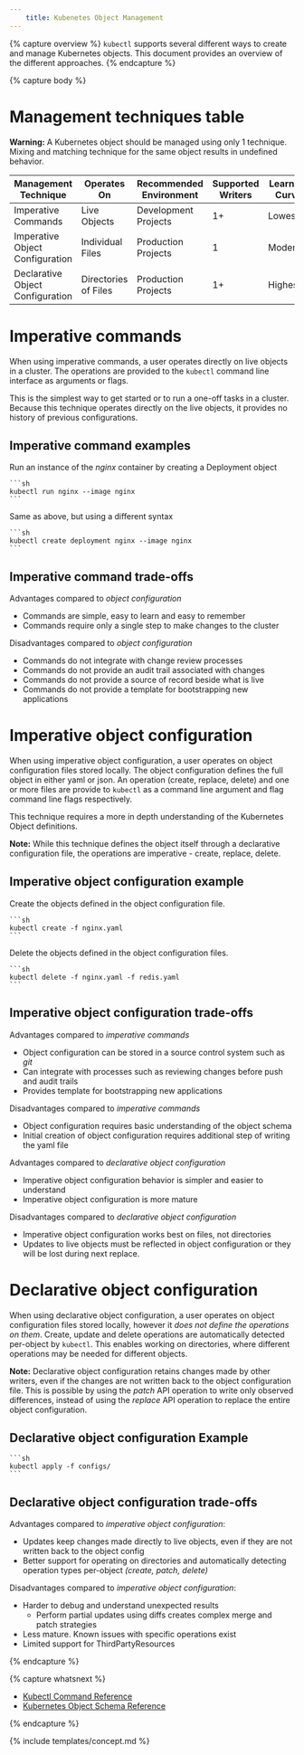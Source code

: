 ```yaml
---
    title: Kubenetes Object Management
---
```


{% capture overview %}
`kubectl` supports several different ways to create and manage
Kubernetes objects.  This document provides an overview of the different
approaches.
{% endcapture %}

{% capture body %}

# Management techniques table

**Warning:** A Kubernetes object should be managed using only 1 technique.  Mixing
and matching technique for the same object results in undefined behavior.

| Management Technique             | Operates On          |Recommended Environment | Supported Writers  | Learning Curve |
|----------------------------------|----------------------|------------------------|--------------------|----------------|
| Imperative Commands              | Live Objects         | Development Projects   | 1+                 | Lowest         |
| Imperative Object Configuration  | Individual Files     | Production Projects    | 1                  | Moderate       |
| Declarative Object Configuration | Directories of Files | Production Projects    | 1+                 | Highest        |

# Imperative commands

When using imperative commands, a user operates directly on live objects
in a cluster.  The operations are provided to
the `kubectl` command line interface as arguments or flags.

This is the simplest way to get started or to run a one-off tasks in
a cluster.  Because this technique operates directly on the live
objects, it provides no history of previous configurations.

## Imperative command examples

Run an instance of the *nginx* container by creating a Deployment object

    ```sh
    kubectl run nginx --image nginx
    ```

Same as above, but using a different syntax

    ```sh
    kubectl create deployment nginx --image nginx
    ```

## Imperative command trade-offs

Advantages compared to *object configuration*

- Commands are simple, easy to learn and easy to remember
- Commands require only a single step to make changes to the cluster

Disadvantages compared to *object configuration*

- Commands do not integrate with change review processes
- Commands do not provide an audit trail associated with changes
- Commands do not provide a source of record beside what is live
- Commands do not provide a template for bootstrapping new applications

<!---
For a tutorial on how to use Imperative Commands for app management, see:
[App Management Using Comands](/docs/tutorials/kubectl/app-management-using-commands/)
-->

# Imperative object configuration

When using imperative object configuration, a user operates on object
configuration files stored locally.  The object configuration defines the full
object in either yaml or json.  An operation (create, replace, delete)
and one or more files are provide to `kubectl` as a command line argument
and flag command line flags respectively.

This technique requires a more in depth understanding of the Kubernetes
Object definitions.

**Note:** While this technique defines the object itself through a declarative
configuration file, the operations are imperative - create, replace, delete.

## Imperative object configuration example

Create the objects defined in the object configuration file.

    ```sh
    kubectl create -f nginx.yaml
    ```

Delete the objects defined in the object configuration files.

    ```sh
    kubectl delete -f nginx.yaml -f redis.yaml
    ```

## Imperative object configuration trade-offs

Advantages compared to *imperative commands*

- Object configuration can be stored in a source control system such as *git*
- Can integrate with processes such as reviewing changes before push and audit trails
- Provides template for bootstrapping new applications

Disadvantages compared to *imperative commands*

- Object configuration requires basic understanding of the object schema
- Initial creation of object configuration requires additional step of writing the yaml file

Advantages compared to  *declarative object configuration*

- Imperative object configuration behavior is simpler and easier to understand
- Imperative object configuration is more mature

Disadvantages compared to *declarative object configuration*

- Imperative object configuration works best on files, not directories
- Updates to live objects must be reflected in object configuration or they will be lost during next replace.

<!---
For a tutorial on how to use Yaml Config for app management, see:
[App Management Yaml Config](/docs/tutorials/kubectl/app-management-using-yaml-config/)
-->

# Declarative object configuration

When using declarative object configuration, a user operates on object
configuration files stored locally, however it *does not define the operations
on them*.  Create, update and delete operations are automatically detected
per-object by `kubectl`.  This enables working on directories, where
different operations may be needed for different objects.

**Note:** Declarative object configuration retains changes made by other
writers, even if the changes are not written back to the object configuration file.
This is possible by using the *patch* API operation to write only
observed differences, instead of using the *replace*
API operation to replace the entire object configuration.

## Declarative object configuration Example

    ```sh
    kubectl apply -f configs/
    ```

## Declarative object configuration trade-offs

Advantages compared to *imperative object configuration*:

- Updates keep changes made directly to live objects, even if they are not written back to the object config
- Better support for operating on directories and automatically detecting operation types per-object *(create, patch, delete)*

Disadvantages compared to *imperative object configuration*:

- Harder to debug and understand unexpected results
  - Perform partial updates using diffs creates complex merge and patch strategies
- Less mature.  Known issues with specific operations exist
- Limited support for ThirdPartyResources

<!---
For a tutorial on how to use Yaml Config with multiple writers, see:
[App Management Yaml Config](/docs/tutorials/kubectl/app-management-using-yaml-config-multiple-writers/)
-->

{% endcapture %}

{% capture whatsnext %}
- [Kubectl Command Reference](/docs/user-guide/kubectl/v1.5/)
- [Kubernetes Object Schema Reference](/docs/resources-reference/v1.5/)

<!---
- [App Management Using Yaml Config](/docs/tutorials/kubectl/declarative-app-management-using-yaml-config/)
- [App Management Using Yaml Config With Multiple Writers](/docs/tutorials/kubectl/declarative-app-management-using-yaml-config-multiple-writers/)
-->
{% endcapture %}

{% include templates/concept.md %}
